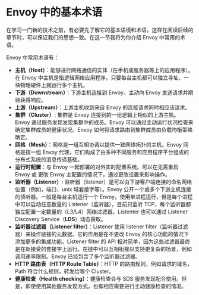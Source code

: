 # Envoy 中的基本术语

在学习一门新的技术之前，有必要先了解它的基本语境和术语，这样在阅读后续的章节时，可以保证我们的思想一致。在这一节我将为你介绍 Envoy 中常用的术语。

Envoy 中常用术语有：

- **主机（Host）**：能够进行网络通信的实体（在手机或服务器等上的应用程序）。在 Envoy 中主机是指逻辑网络应用程序。只要每台主机都可以独立寻址，一块物理硬件上就运行多个主机。
- **下游（Downstream）**：下游主机连接到 Envoy，主动向 Envoy 发送请求并期待获得响应。
- **上游（Upstream）**：上游主机收到来自 Envoy 的连接请求同时相应该请求。
- **集群（Cluster）**: 集群是 Envoy 连接到的一组逻辑上相似的上游主机。Envoy 通过服务发现发现集群中的成员。Envoy 可以通过主动运行状况检查来确定集群成员的健康状况。Envoy 如何将请求路由到集群成员由负载均衡策略确定。
- **网格（Mesh）**：网格是一组互相协调以提供一致网络拓扑的主机。Envoy 网格是指一组 Envoy 代理，它们构成了由多种不同服务和应用程序平台组成的分布式系统的消息传递基础。
- **运行时配置**：与 Envoy 一起部署的对外实时配置系统。可以在无需重启 Envoy 或 更改 Envoy 主配置的情况下，通过更改设置来影响操作。
- **监听器（Listener）**: 监听器（listener）是可以由下游客户端连接的命名网络位置（例如，端口、unix 域套接字等）。Envoy 公开一个或多个下游主机连接的侦听器。一般是每台主机运行一个 Envoy，使用单进程运行，但是每个进程中可以启动任意数量的 Listener（监听器），目前只监听 TCP，每个监听器都独立配置一定数量的（L3/L4）网络过滤器。Listenter 也可以通过 Listener Discovery Service（**LDS**）动态获取。
- **监听器过滤器（Listener filter）**：Listener 使用 listener filter（监听器过滤器）来操作链接的元数据。它的作用是在不更改 Envoy 的核心功能的情况下添加更多的集成功能。Listener filter 的 API 相对简单，因为这些过滤器最终是在新接受的套接字上运行。在链中可以互相衔接以支持更复杂的场景，例如调用速率限制。Envoy 已经包含了多个监听器过滤器。
- **HTTP 路由表（HTTP Route Table）**：HTTP 的路由规则，例如请求的域名，Path 符合什么规则，转发给哪个 Cluster。
- **健康检查（Health checking）**：健康检查会与 SDS 服务发现配合使用。但是，即使使用其他服务发现方式，也有相应需要进行主动健康检查的情况。
